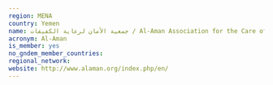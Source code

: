 ```yaml
---
region: MENA
country: Yemen
name: جمعية الأمان لرعاية الكفيفات / Al-Aman Association for the Care of Blind Females
acronym: Al-Aman
is_member: yes
no_gndem_member_countries: 
regional_network: 
website: http://www.alaman.org/index.php/en/
---
```

